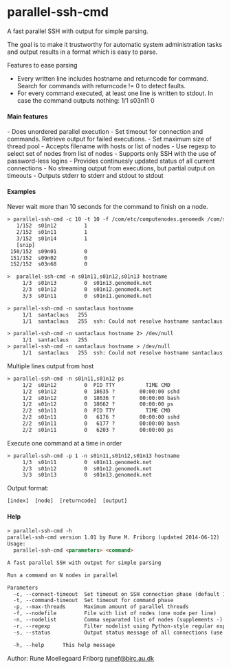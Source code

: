 parallel-ssh-cmd
================

A fast parallel SSH with output for simple parsing.

The goal is to make it trustworthy for automatic system administration tasks and output results in a format which is easy to parse.

Features to ease parsing
 - Every written line includes hostname and returncode for command. Search for commands with returncode != 0 to detect faults.
 - For every command executed, at least one line is written to stdout. In case the command outputs nothing:
        1/1  s03n11         0  

<h4>Main features</h4>
 - Does unordered parallel execution
 - Set timeout for connection and commands. Retrieve output for failed executions.
 - Set maximum size of thread pool
 - Accepts filename with hosts or list of nodes
 - Use regexp to select set of nodes from list of nodes
 - Supports only SSH with the use of password-less logins
 - Provides continuesly updated status of all current connections
 - No streaming output from executions, but partial output on timeouts
 - Outputs stderr to stderr and stdout to stdout

<h4>Examples</h4>

Never wait more than 10 seconds for the command to finish on a node.

```html
> parallel-ssh-cmd -c 10 -t 10 -f /com/etc/computenodes.genomedk /com/sbin/slurm-sanity-check
   1/152  s01n12         1  
   2/152  s01n11         1  
   3/152  s01n14         1  
   [snip]
 150/152  s09n01         0  
 151/152  s09n02         0  
 152/152  s03n68         0  
```

```html
>  parallel-ssh-cmd -n s01n11,s01n12,s01n13 hostname
     1/3  s01n13         0  s01n13.genomedk.net
     2/3  s01n12         0  s01n12.genomedk.net
     3/3  s01n11         0  s01n11.genomedk.net
```

```html
> parallel-ssh-cmd -n santaclaus hostname
     1/1  santaclaus   255  
     1/1  santaclaus   255  ssh: Could not resolve hostname santaclaus: Name or service not known

> parallel-ssh-cmd -n santaclaus hostname 2> /dev/null
     1/1  santaclaus   255  
> parallel-ssh-cmd -n santaclaus hostname > /dev/null
     1/1  santaclaus   255  ssh: Could not resolve hostname santaclaus: Name or service not known
```

Multiple lines output from host

```html
> parallel-ssh-cmd -n s01n11,s01n12 ps   
     1/2  s01n12         0  PID TTY          TIME CMD
     1/2  s01n12         0  18635 ?        00:00:00 sshd
     1/2  s01n12         0  18636 ?        00:00:00 bash
     1/2  s01n12         0  18662 ?        00:00:00 ps
     2/2  s01n11         0  PID TTY          TIME CMD
     2/2  s01n11         0   6176 ?        00:00:00 sshd
     2/2  s01n11         0   6177 ?        00:00:00 bash
     2/2  s01n11         0   6203 ?        00:00:00 ps
```

Execute one command at a time in order

```html
> parallel-ssh-cmd -p 1 -n s01n11,s01n12,s01n13 hostname
     1/3  s01n11         0  s01n11.genomedk.net
     2/3  s01n12         0  s01n12.genomedk.net
     3/3  s01n13         0  s01n13.genomedk.net
```

Output format:

```html
[index]  [node]  [returncode]  [output]
```

<h4>Help</h4>

```html
> parallel-ssh-cmd -h
parallel-ssh-cmd version 1.01 by Rune M. Friborg (updated 2014-06-12)
Usage:
  parallel-ssh-cmd <parameters> <command>

A fast parallel SSH with output for simple parsing

Run a command on N nodes in parallel

Parameters
  -c, --connect-timeout  Set timeout on SSH connection phase (default 10 seconds)
  -t, --command-timeout  Set timeout for command phase
  -p, --max-threads      Maximum amount of parallel threads
  -f, --nodefile         File with list of nodes (one node per line)
  -n, --nodelist         Comma separated list of nodes (supplements -)
  -r, --regexp           Filter nodelist using Python-style regular expression
  -s, --status           Output status message of all connections (use for interactive sessions)

  -h, --help      This help message
```

Author: Rune Moellegaard Friborg <runef@birc.au.dk>

